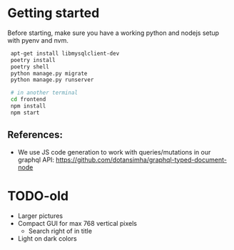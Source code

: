 # Getting started
Before starting, make sure you have a working python and nodejs setup with pyenv and nvm.

```bash
 apt-get install libmysqlclient-dev
 poetry install
 poetry shell
 python manage.py migrate
 python manage.py runserver

 # in another terminal
 cd frontend
 npm install
 npm start
 ```

## References:
 - We use JS code generation to work with queries/mutations in our graphql API: https://github.com/dotansimha/graphql-typed-document-node

# TODO-old
 * Larger pictures
 * Compact GUI for max 768 vertical pixels
     * Search right of in title
 * Light on dark colors

